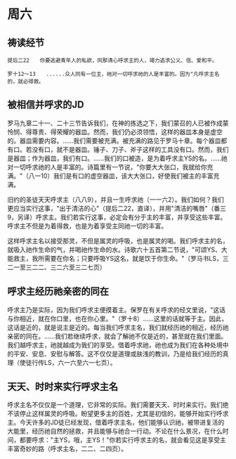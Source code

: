 # 周六

## 祷读经节
```
提后二22　　你要逃避青年人的私欲，同那清心呼求主的人，竭力追求公义、信、爱和平。

罗十12～13　　......众人同有一位主，祂对一切呼求祂的人是丰富的。因为"凡呼求主名的，就必得救。
```

## 被相信并呼求的JD

罗马九章二十一、二十三节告诉我们，在神的拣选之下，我们蒙召的人已被作成蒙怜悯、得尊贵、得荣耀的器皿。然而，我们仍必须领悟，这样的器皿本身是虚空的。器皿需要内容。......我们需要被充满。被充满的路见于罗马十章。每个器皿都有口。若没有口，就不是器皿。锤子、刀子、斧子这样的工具没有口。然而，我们是器皿；作为器皿，我们有口。......我们的口被造，是为着呼求主YS的名。......祂对一切呼求祂的人是丰富的。诗篇里有一节说，"你要大大张口，我就给你充满。"（八一10）我们是有口的虚空器皿，该大大张口，好使我们被主的丰富充满。

旧约的圣徒天天呼求主（八八9），并且一生呼求祂（一一六2）。我们如何？我们更应当实行这事，"出于清洁的心"（提后二22，直译），并用"清洁的嘴唇"（番三9，另译）呼求主。我们若实行这事，必定会有分于主的丰富，并享受这些丰富。呼求主不但是为着得救，也是为着享受主同祂一切的丰富。

这样呼求主名以接受那灵，不但是属灵的呼吸，也是属灵的喝。我们呼求主的名，就吸入祂作生命的气，并喝祂作生命的水。诗歌六十五首第二节说，"可颂YS、大能救主，我所需要在你名；只要呼吸YS这名，就是饮于你生命。"（罗马书LS，三二一至三二二、三二六至三二七页）

## 呼求主经历祂亲密的同在

呼求主乃是实际，因为我们呼求主便摸着主。保罗在有关呼求的经文里说，"这话与你相近，就在你口里，也在你心里。"（罗十8）......这里的话就等于主。因此，这话是近的，就是说主是近的。每当我们呼求主名，我们就经历祂的相近，经历祂亲密的同在。......我们若继续呼求，就会了解祂不仅是近的，甚至就在我们里面。我们越呼求主，祂就越成为我们的享受。借着呼求祂，祂也成为我们在各种处境中的平安、安息、安慰与解答。这不仅仅是道理或肤浅的教训，乃是给我们经历的真理（使徒行传LS，六一六至六一七页）。

## 天天、时时来实行呼求主名

呼求主名不仅仅是一个道理，它非常的实际。我们需要天天、时时来实行。我们绝不该停止这样属灵的呼吸。盼望更多主的百姓，尤其是初信的，能够开始实行呼求主。今天许多的JD徒已经发现，借着呼求主名，他们能够认识祂，被带进复活的大能里，经历祂自然的拯救，并且能够与祂合一行动。不论在什么景况，在什么时间，都要呼求："主YS，哦，主YS！"你若实行呼求主的名，就会看见这是享受主丰富奇妙的路（呼求主名，二二、二四页）。
